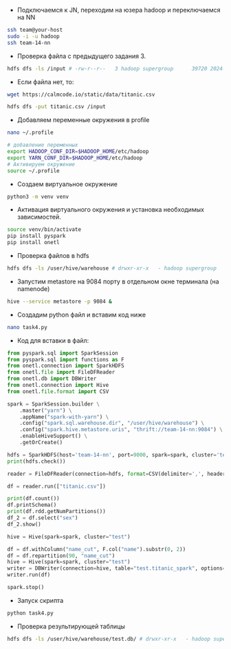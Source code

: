 - Подключаемся к JN, переходим на юзера hadoop и переключаемся на NN
```bash
ssh team@your-host
sudo -i -u hadoop
ssh team-14-nn
```
- Проверка файла с предыдущего задания 3.
```bash
hdfs dfs -ls /input # -rw-r--r--   3 hadoop supergroup      39720 2024-12-18 17:19 /input/titanic.csv
```

- Если файла нет, то:
```bash
wget https://calmcode.io/static/data/titanic.csv

hdfs dfs -put titanic.csv /input
```

- Добавляем переменные окружения в profile
```bash
nano ~/.profile

# добавление переменных
export HADOOP_CONF_DIR=$HADOOP_HOME/etc/hadoop
export YARN_CONF_DIR=$HADOOP_HOME/etc/hadoop
# Активируем окружение
source ~/.profile
```

- Создаем виртуальное окружение
```bash
python3 -m venv venv
```
- Активация виртуального окружения и установка необходимых зависимостей.
```bash
source venv/bin/activate
pip install pyspark
pip install onetl
```

- Проверка файлов в hdfs 
```bash
hdfs dfs -ls /user/hive/warehouse # drwxr-xr-x   - hadoop supergroup          0 2024-12-18 19:37 /user/hive/warehouse/test.db
```

- Запустим metastore на 9084 порту в отдельном окне терминала (на namenode)
```bash
hive --service metastore -p 9084 &
```

- Создадим python файл и вставим код ниже
```bash
nano task4.py
```

- Код для вставки в файл:

```python                                                                 
from pyspark.sql import SparkSession
from pyspark.sql import functions as F
from onetl.connection import SparkHDFS
from onetl.file import FileDFReader
from onetl.db import DBWriter
from onetl.connection import Hive
from onetl.file.format import CSV

spark = SparkSession.builder \
    .master("yarn") \
    .appName("spark-with-yarn") \
    .config("spark.sql.warehouse.dir", "/user/hive/warehouse") \
    .config("spark.hive.metastore.uris", "thrift://team-14-nn:9084") \
    .enableHiveSupport() \
    .getOrCreate()

hdfs = SparkHDFS(host='team-14-nn', port=9000, spark=spark, cluster='test')
print(hdfs.check())

reader = FileDFReader(connection=hdfs, format=CSV(delimiter=',', header=True), source_path="/input")

df = reader.run(["titanic.csv"])

print(df.count())
df.printSchema()
print(df.rdd.getNumPartitions())
df_2 = df.select("sex")
df_2.show()

hive = Hive(spark=spark, cluster="test")

df = df.withColumn("name_cut", F.col("name").substr(0, 2))
df = df.repartition(90, "name_cut") 
hive = Hive(spark=spark, cluster="test")
writer = DBWriter(connection=hive, table="test.titanic_spark", options={"if_exists": "replace_entire_table", "partitionBy": "name_cut"})
writer.run(df)

spark.stop()
```

- Запуск скрипта
```bash
python task4.py
```

- Проверка результирующей таблицы

```bash
hdfs dfs -ls /user/hive/warehouse/test.db/ # drwxr-xr-x   - hadoop supergroup          0 2024-12-18 18:16 /user/hive/warehouse/test.db/titanic_spark
```